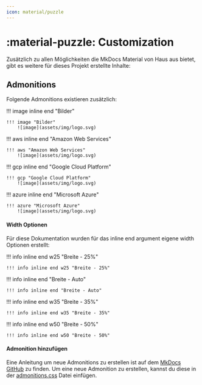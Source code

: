 ```yaml
---
icon: material/puzzle
---
```

 
# :material-puzzle: Customization
Zusätzlich zu allen Möglichkeiten die MkDocs Material von Haus aus bietet, gibt es weitere für dieses Projekt erstellte Inhalte:

## Admonitions
Folgende Admonitions existieren zusätzlich: 

!!! image inline end "Bilder"
    
```
!!! image "Bilder"
    ![image](assets/img/logo.svg)
```

!!! aws inline end "Amazon Web Services"
    
```
!!! aws "Amazon Web Services"
    ![image](assets/img/logo.svg)
```

!!! gcp inline end "Google Cloud Platform"
    
```
!!! gcp "Google Cloud Platform"
    ![image](assets/img/logo.svg)
```

!!! azure inline end "Microsoft Azure"
    
```
!!! azure "Microsoft Azure"
    ![image](assets/img/logo.svg)
```

#### Width Optionen
Für diese Dokumentation wurden für das inline end argument eigene width Optionen erstellt:

!!! info inline end w25 "Breite - 25%"

```
!!! info inline end w25 "Breite - 25%"

```

!!! info inline end "Breite - Auto"

```
!!! info inline end "Breite - Auto"

```

!!! info inline end w35 "Breite - 35%"

```
!!! info inline end w35 "Breite - 35%"

```

!!! info inline end w50 "Breite - 50%"

```
!!! info inline end w50 "Breite - 50%"

```

#### Admonition hinzufügen
Eine Anleitung um neue Admonitions zu erstellen ist auf dem [MkDocs GitHub](https://squidfunk.github.io/mkdocs-material/reference/admonitions/#customization) zu finden. Um eine neue Admonition zu erstellen, kannst du diese in der [admonitions.css](assets/stylesheets/admonitions.css) Datei einfügen. 